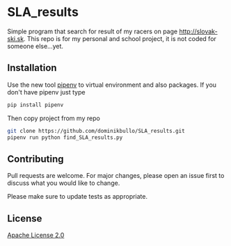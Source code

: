 # SLA_results
Simple program that search for result of my racers on page http://slovak-ski.sk.
This repo is for my personal and school project, it is not coded for someone else...yet.

## Installation

Use the new tool [pipenv](https://pipenv.readthedocs.io/en/latest/) to virtual environment and also packages.
If you don't have pipenv just type
```bash
pip install pipenv
```
Then copy project from my repo
```bash
git clone https://github.com/dominikbullo/SLA_results.git
pipenv run python find_SLA_results.py
```

## Contributing
Pull requests are welcome. For major changes, please open an issue first to discuss what you would like to change.

Please make sure to update tests as appropriate.

## License
[Apache License 2.0](https://choosealicense.com/licenses/apache-2.0/#)